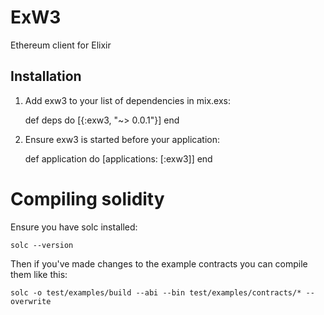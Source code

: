# ExW3

Ethereum client for Elixir

## Installation

  1. Add exw3 to your list of dependencies in mix.exs:

        def deps do
          [{:exw3, "~> 0.0.1"}]
        end

  2. Ensure exw3 is started before your application:

        def application do
          [applications: [:exw3]]
        end

# Compiling solidity

Ensure you have solc installed:

```
solc --version
```

Then if you've made changes to the example contracts you can compile them like this:
```
solc -o test/examples/build --abi --bin test/examples/contracts/* --overwrite
```